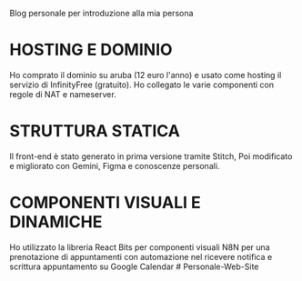Blog personale per introduzione alla mia persona

<h1> HOSTING E DOMINIO </h1>

Ho comprato il dominio su aruba (12 euro l'anno) e usato come hosting il servizio di InfinityFree (gratuito).
Ho collegato le varie componenti con regole di NAT e nameserver.

<h1> STRUTTURA STATICA </h1>
Il front-end è stato generato in prima versione tramite Stitch,
Poi modificato e migliorato con Gemini, Figma e conoscenze personali.

<h1> COMPONENTI VISUALI E DINAMICHE </h1>

Ho utilizzato la libreria React Bits per componenti visuali
N8N per una prenotazione di appuntamenti con automazione nel ricevere notifica e scrittura appuntamento su Google Calendar 
#   P e r s o n a l e - W e b - S i t e  
 